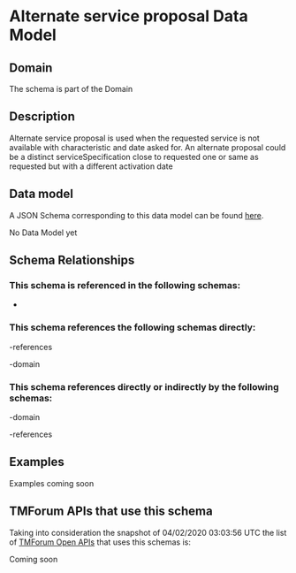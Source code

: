 # Alternate service proposal Data Model

## Domain

The  schema is part of the  Domain

## Description

Alternate service proposal is used when the requested service is not available with characteristic and date asked for. An alternate proposal could be a distinct serviceSpecification close to requested one or same as requested but with a different activation date

## Data model

A JSON Schema corresponding to this data model can be found
[here](https://github.com/tmforum-rand/schemas/blob/candidates/Service/AlternateServiceProposal.schema.json).

No Data Model yet

## Schema Relationships

### This schema is referenced in the following schemas:

-

### This schema references the following schemas directly:

-references

-domain

### This schema references directly or indirectly by the following schemas:

-domain

-references



## Examples

Examples coming soon

## TMForum APIs that use this schema

Taking into consideration the snapshot of 04/02/2020 03:03:56 UTC the list of [TMForum Open APIs](https://www.tmforum.org/open-apis/) that uses this schemas is:

Coming soon